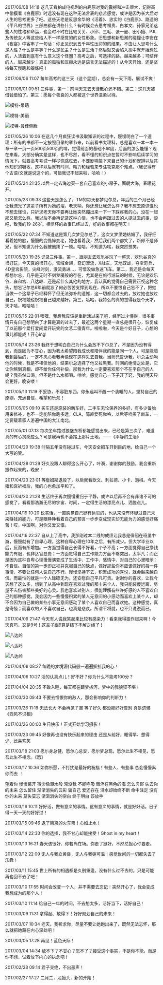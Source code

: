 
2017/06/08 14:18 这几天看拍成电视剧的白鹿原对我的震撼和冲击很大，记得高中偷摸看《白鹿原》时远没有现在这种无法言表的悲苦感觉，或许是因为长大后对人生的思考更多了吧。这些天老是反思余华的《活着》、忠实的《白鹿原》、路遥的《平凡的世界》三部曲都在讲些什么？有时候会去思考福贵、白孝文、孙家兄弟这些人的性格和命运，也会时不时在比较关关、小邱、三毛、张一曼、田小娥、PJL及传统女人等这些给人不一样感觉的的女性形象。旧思想和新思潮的碰撞让李安在《夜宴》中客串了一句话：你正见识到五千年性压抑的的结果。不由让人思考什么是人性？什么是平等？什么是民主？什么是生活？然后就又会陷入高中就开始想过的，人活着到底有什么意义这个怪圈？高考之后，可选择的路，越来越多；可结伴的人，越来越少；真正的孤独和压抑永远是语言无法描述的！从今天开始，还是坚持每天慢跑和锻炼吧！

2017/06/06 11:07 每年高考的这三天（这个星期），总会有一天下雨，屡试不爽！

2017/06/01 09:51 三件事，第一：前两天又去天津散心还不错。第二：这几天被借钱借怕了。第三：愿每个善良的人都被这个世界温柔以待。

![模特-呆萌](https://wangyuchao.oss-cn-beijing.aliyuncs.com/blog/life/summary-2017/tianjin-01.JPG)

![模特-美丽](https://wangyuchao.oss-cn-beijing.aliyuncs.com/blog/life/summary-2017/tianjin-02.JPG)

![模特-最佳侧脸](https://wangyuchao.oss-cn-beijing.aliyuncs.com/blog/life/summary-2017/tianjin-03.JPG)

2017/05/26 10:06 在这几个月疯狂读书汲取知识的过程中，慢慢明白了一个道理：所有的书都不一定按照目录的章节来，以前看书太理科，总是喜欢一本一本一章一章一页一页500页500页的啃，觉得前面的基础不牢固，后面的怎么能懂？现在来看，大部分确实是这样，也不尽然，看不懂的知识点在暂时不影响后续学习的情况下，就要高考考试一样尽快跳过去，不要影响接下来自己的计划和安排以及其他知识的吸收，这样以后就有时间、精力和经验来专注攻克那个难点。（我记得有个古语/文就是说这个的，可惜我记不起来啦，哈哈！）

2017/05/24 21:35 以后一定去海边买一套自己喜欢的小房子，面朝大海，春暖花开。

2017/05/23 09:33 这些天是怎么了，TM的每天都梦见尔总，年后的三个月已经让我流光了这辈子所有为她的泪，老天呐，你还想让我怎么样？我不想去原谅谁也不想去怪谁，只祈求老天你不要再让她突然蹦出来一下一下踩疼我的心，没在一起那又能怎么样。我以后不会再记录这种心情，也不会再跟过去的人提过去的事，滚吧，致我的19-26岁。相信坏的故事已经过去，好的故事都在明天！

2017/05/22 07:34 不知道这是第几次梦见尔总了，这次又梦里她结婚了，我仔细看着她的脸，慢慢的变憔悴变老，她也看着我，然后我们两个都笑了，新郎不是师兄，但不知道为什么我被他揍了一顿。哈哈，不知道为啥，我突然想笑。

2017/05/20 19:25 记录三件事。第一，跟朋友去欢乐谷玩了一整天，欢乐谷真的很好玩，今天真的很开心，雪域金翅，奇幻漂流，X战车，天地双雄，夺宝奇兵，4D皇宫影院，尖峰时刻，激流勇进...，可惜没做急速飞车。第二，我还是会每天都想尔总，几乎是无时不刻梦魇般的存在，尤其是在旅行游玩的时候，无论是欢乐谷、雍和宫、八达岭、还是起什么其他的地方，我认真的觉得自己需要正视这种念头，想忘记尔总6年前就忘了何必苦苦支撑到现在，所以不要恨自己忘不了，把她当做一个这辈子已经释怀了但无法弥补的遗憾，这一切都会过去的，放过她也放过自己，祝福她也祝福自己越来越好。第三，哈哈，我特么的真的觉得我是个天才，天才哈，哈哈哈！

2017/05/15 22:01 嘿嘿，我想我应该是重新活过来了吧，经历过才懂得，很多事情只有自己想明白了才算是真的过去了，最近这两个星期一直总是很开心，恢复成了以前那个爱打爱闹爱开玩笑的文艺二傻青年。啦啦啦，今天是个好日子，心想的事儿都能成！开心ing!

2017/05/14 23:26 我终于想明白自己为什么会放不下尔总了，不是因为没有得到，而是因为不甘心，因为我太希望陪我成长和陪伴我的能是同一个人，可是能陪我到最后的，一定不忍心看我再像现在这样失去自我。当师兄告诉我，尔总主动吻他的时候，我是不相信他的，结果尔总选择了他又拉黑我。时间的绝情之处是，它让你熬到真相，却不给你任何补偿。那我为什么一定要喜欢那个不在乎自己的人呢？我虽然口渴，但不是什么水都喝。哈哈，感觉自己一下子开了窍，我的明天只会更好，晚安喽！

2017/05/13 11:19 不妥协，不容脏东西，你永远叫不醒一个装睡的人，坚持自己的原则，充满自信、希望和乐观！

2017/05/05 09:10 买车还是原装的新车好，二手车无论保养的多好，有多少备胎用来修补，也不一定能陪你跑多远。CLA，简直爱死你咯，以后等咱买了新车，一定要载着家人游遍中国的大江南北。

2017/05/01 07:13 每次坐车路过狼垡东桥都能感觉出来，已经是第三次了，难道真的有心灵感应么？可是我再也不会踏上那片土地。——《平静的生活》

2017/04/29 19:38 时隔五年没有碰过车，今天安全把车开到目的地，给自己一个大写的赞。

2017/04/28 01:29 好久没跟人聊得这么开心了，叶漪，谢谢你的鼓励，我会重新振作起来的，晚安！

2017/04/23 23:01 等詹姆斯退役了，以后就看欧文、利拉德、小卡、泡椒。今天雍和宫祈福后，我的心也愈加平和了。

2017/04/20 21:28 生活终于再次慢慢重归于平静，或许以后再不会有非谁不可的感觉了，看看那浩瀚无尽的宇宙、时间，一定得生活的漂亮点儿、洒脱点儿。

2017/04/19 10:20 说实话，一直感觉自己挺有远见的，也从来没有怀疑过自己未来赚钱的能力，可是眼睁睁看着自己的预言一步步变成现实却无能为力的感觉好痛苦！哎，中国啊，对你又爱又恨。

2017/04/16 22:37 自从上了高中，我那刚过本二线的成绩让我总是徘徊在班里中游，慢慢就有了自卑心理。这种自卑心理在10年之后，有所减少。但大学毕业以后，反而有所增加。一方面觉得自己长得不好看，个子不高；一方面觉得自己挣钱能力有限，也非达官显贵；一方面觉得自己工作能力方面不够突出，太平凡；而正是因为这种自卑心理慢慢演变成了生活中、工作中、感情中、对自己的心里暗示：不自信。自信的第一步即正视并克服自己的缺点，做好那些你本应该做好的每一件事情，不要让任何人说自己不行。慢慢坚持下去，积累成功的喜悦，就会越来越自信。而最怕的就是一个人碌碌无为，还安慰自己平凡可贵。谢谢你的喜欢，让我今天想了这么多，想到了从高中到现在喜欢过我的那十来个人，我只能装傻远离，尽量不去伤害那些美好的心灵。我也喜欢过别人，很能理解有些许好感的人不喜欢自己的那种感觉。我会因为一些慢慢积累的某人无意间的小感动而喜欢上某个人，却不会因为自己做的某些小事无意间感动了某个人喜欢自己而喜欢她。这种感觉，真是奇怪；而喜欢的人不喜欢自己，也真是悲哀。所谓不将就，也不只说说而已。

2017/04/09 21:47 今天有人说我笑起来比较有感染力！看来我得振作起来啊！今天真巧，又是9号！这辈子跟9算是结下不解之缘了！

![八达岭](https://wangyuchao.oss-cn-beijing.aliyuncs.com/blog/life/summary-2017/ba-da-ling-0.jpeg)

![八达岭](https://wangyuchao.oss-cn-beijing.aliyuncs.com/blog/life/summary-2017/ba-da-ling-1.jpeg)

![八达岭](https://wangyuchao.oss-cn-beijing.aliyuncs.com/blog/life/summary-2017/ba-da-ling-2.jpeg)

2017/04/08 08:27 每晚的梦境源代码般一遍遍撕扯我的心！ 

2017/04/06 10:27 活的认真点儿！好不好？你为什么不能考100分？

2017/04/04 20:35 不敢入睡，每天都在跟梦拔河，梦中的我狼狈不堪！

2017/03/30 09:43 不要去憎恨你的敌人，那会影响你的判断力！

2017/03/26 11:18 无法长大 不会再见了罢 等了好久 都没能好好告别 真是遗憾《西风不识相》

2017/03/26 00:00 生日快乐！正式开始学习摄影！

2017/03/23 09:45 好像再也没有快乐起来的理由 还是从前好，睡得早、想得少、还喜欢笑

2017/03/18 21:03 愿尓身总健，愿尔心总安，愿尔梦总现，愿尔此生不相见，愿吾此生不相念。《愿》

2017/03/17 10:36 如你所愿，不打扰是最好的祝福！有些人、有些事 总会慢慢离你而去 ！

望着你 慢慢离开 宿命像潮水般
淹没我 不能呼吸 飘浮在黑色的海
怎么习惯 失去你的未来
怎么留住 渐渐消失的云彩
骗自己 爱还存在 泪水却始终不断
命中注定 没有你的未来
莫失莫忘 渐渐消失的空白
终于明白 该放手

2017/03/16 10:11 好好活，做有意义的事情。这有意义的事情，就是好好活。日子得一天一天的好好过！

2017/03/15 09:46 退了南京的火车票！心如止水！

2017/03/14 22:33 你的选择，我不甘心却能接受！Ghost in my heart！

2017/03/13 16:21 春天该很好，你若尚在场。你走了挺好，不然总担心你要走。

2017/03/12 22:09 无人与我立黄昏，无人与我粥可温！感觉世间的一切都失去了乐趣！

2017/03/11 15:45 世上所有的相遇都是久别重逢，没有什么过不去的，只是可能再也回不去了吧！

2017/03/10 17:55 时间会改变一个人，并不需要去忘记！突然开心了，我会变成我想成为的那个人！

2017/03/10 11:14 给自己一年的时间，不去想太多，活好当下，活好自己！

2017/03/09 11:31 拿得起、放得下！好好规划自己的未来！

2017/03/07 10:34 老天，我祈求你，尽量不要让她跑出来了，既然无法忘怀，那么就把她藏在内心深处吧！

2017/03/05 17:28 再见！蓝色天际！

2017/03/04 14:34 放不下？不甘心？忘不了？接受这个事实，不是你不能，而是你不想，试着放下内心的执念吧！

2017/02/28 09:14 君子交绝，不出恶声！

2017/02/27 17:27 二月二，龙抬头，新的开始！